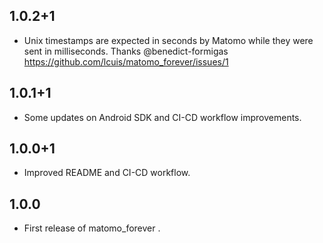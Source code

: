 ## 1.0.2+1

* Unix timestamps are expected in seconds by Matomo while they were sent in milliseconds. Thanks @benedict-formigas https://github.com/lcuis/matomo_forever/issues/1

## 1.0.1+1

* Some updates on Android SDK and CI-CD workflow improvements.

## 1.0.0+1

* Improved README and CI-CD workflow.

## 1.0.0

* First release of matomo_forever .
